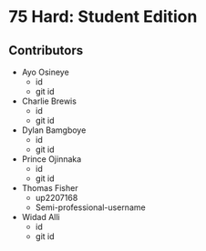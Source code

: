 # 75 Hard: Student Edition

## Contributors
- Ayo Osineye
  - id
  - git id
- Charlie Brewis
  - id
  - git id
- Dylan Bamgboye
  - id
  - git id
- Prince Ojinnaka
  - id
  - git id
- Thomas Fisher
  - up2207168
  - Semi-professional-username
- Widad Alli
  - id
  - git id


<!--

**Here are some ideas to get you started:**

🙋‍♀️ A short introduction - what is your organization all about?
🌈 Contribution guidelines - how can the community get involved?
👩‍💻 Useful resources - where can the community find your docs? Is there anything else the community should know?
🍿 Fun facts - what does your team eat for breakfast?
🧙 Remember, you can do mighty things with the power of [Markdown](https://docs.github.com/github/writing-on-github/getting-started-with-writing-and-formatting-on-github/basic-writing-and-formatting-syntax)
-->
